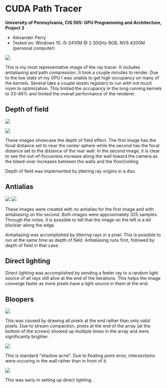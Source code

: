 CUDA Path Tracer
================

**University of Pennsylvania, CIS 565: GPU Programming and Architecture, Project 3**

* Alexander Perry
* Tested on: Windows 10, i5-2410M @ 2.30GHz 8GB, NVS 4200M (personal computer)

![](./build/.2017-10-01_22-05-47z.325samp.png)

This is my most representative image of the ray tracer. It includes antialiasing and path compression. It took a couple minutes to render.
Due to the low stats of my GPU I was unable to get high occupancy on many of the kernels. Several take a couple dozen registers to run with not much room to optimization. This limited the occupancy in the long running kernels to 33-46% and limited the overall performance of the renderer. 

## Depth of field

![](./build/.2017-10-02_19-39-46z.622samp.png)

![](./build/.2017-10-02_19-45-37z.709samp.png)

These images showcase the depth of field effect. The first image has the focal distance set to near the center sphere while the second has the focal distance set to the distance of the rear wall. In the second image, it is clear to see the out-of-focusness increase along the wall toward the camera as the bleed-over increases between the walls and the floor/ceiling.

Depth of field was implemented by jittering ray origins in a disc.

## Antialias

![](./img/no_aa.png)
![](./img/with_aa.png)

These images were created with no antialias for the first image and with antialiasing on the second. Both images were approximately 325 samples. Through the noise, it is possible to tell that the image on the left is a bit blockier along the edge.

Antialiasing was accomplished by jittering rays in a pixel. This is possible to run at the same time as depth of field. Antialiasing runs first, followed by depth of field in that case.

## Direct lighting

Direct lighting was accomplished by sending a feeler ray to a random light source of all rays still alive at the end of the iterations. This helps the image converge faster as more pixels have a light source in them at the end.

## Bloopers

![](./build/.2017-09-29_00-13-42z.22samp.png)

This was caused by drawing all pixels at the end rather than only valid pixels. Due to stream compaction, pixels at the end of the array (at the bottom of the screen) showed up multiple times in the array and were significantly brighter.

![](./build/.2017-09-29_01-50-03z.494samp.png)

This is standard "shadow acne". Due to floating point error, intersections were occuring in the wall rather than in front of it.

![](./build/.2017-10-01_03-30-23z.1samp.png)

This was early in setting up direct lighting.
